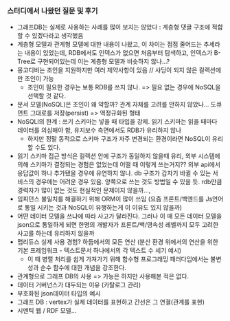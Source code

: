 ### 스터디에서 나왔던 질문 및 후기

- 그래프DB는 실제로 사용하는 사례를 많이 보지는 않았다 : 계층형 댓글 구조에 적합할 수 있겠다라고 생각했음
- 계층형 모델과 관계형 모델에 대한 내용이 나왔고, 이 차이는 점점 줄어드는 추세라는 내용이 있었는데, RDB에서도 인덱스가 없으면 처음부터 탐색하고, 인덱스가 B-Tree로 구현되어있는데 이는 계층형 모델과 비슷하지 않나…?
- 몽고디비는 조인을 지원하지만 여러 제약사항이 있음 // 샤딩이 되지 않은 컬렉션에만 조인이 가능
  - 조인이 필요한 경우는 보통 RDB를 쓰지 않나. => 필요 없는 경우에 NoSQL을 선택할 것 같다.
- 문서 모델(NoSQL)은 조인이 왜 약할까? 관계 자체를 고려를 안하지 않았나… 도큐먼트 그대로를 저장(persist) => 역정규화된 형태
- NoSQLl의 한계 : 쓰기 스키마는 넣을 때 타입을 강제. 읽기 스키마는 읽을 때마다 데이터를 의심해야 함, 유지보수 측면에서도 RDB가 유리하지 않나
  - 하지만 정말 동적으로 스키마 구조가 자주 변경되는 환경이라면 NoSQL이 유리할 수도 있다.
- 읽기 스키마 접근 방식은 컬렉션 안에 구조가 동일하지 않을때 유리, 외부 시스템에 의해 스키마가 결정되는 경험은 없었는데 어떨 때 이렇게 쓰는거지?? 외부 api에서 응답값이 하나 추가됐을 경우에 유연하지 않나. db 구조가 갑자기 바뀔 수 있는 서비스의 경우에는 어려운 경우 있음. 양쪽으로 쓰는 것도 방법일 수 있을 듯.  rdb만큼 경력자가 많이 없는 것도 현실적인 문제이지 않을까…,
- 임피던스 불일치를 해결하기 위해 ORM이 많이 쓰임 (요즘 프론트/백엔드를 Js언어로 통일 시키는 것과 NoSQL이 유행하는게 이 이유도 있지 않을까)
- 어떤 데이터 모델을 쓰냐에 따라 사고가 달라진다. 그러나 이 때 모든 데이터 모델을 json으로 통일하게 되면 한명의 개발자가 프론트/백/영속성 레벨까지 모두 고려한 사고를 하는데 유리하지 않을까
- 맵리듀스 실제 사용 경험? 하둡에서의 모든 연산 (분산 환경 위에서의 연산을 위한 기본 프레임워크 - 텍스트문서 하나에서의 각 텍스트 수 세기 예시)
  - 이 때 병렬 처리를 쉽게 가져가기 위해 함수형 프로그래밍 패러다임에서는 불변성과 순수 함수에 대한 개념을 강조한다.
- 관계형으로 그래프 DB의 사용 => 가능은 하지만 사용해본 적은 없다.
- 데이터 거버넌스가 대두되는 이유 (카탈로그 관리)
- 부호화된 json데이터 타입의 예시
- 그래프 DB :  vertex가 실제 데이터를 표현하고 간선은 그 연결(관계를 표현)
- 시멘틱 웹 / RDF 모델…
